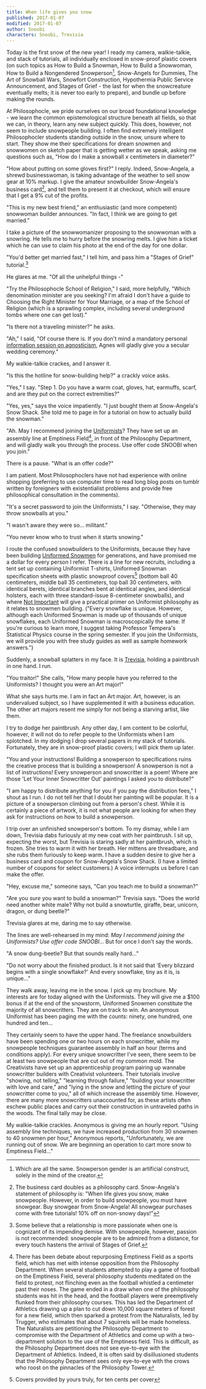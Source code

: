 ```yaml
---
title: When life gives you snow
published: 2017-01-07
modified: 2017-01-07
author: Snoobi
characters: Snoobi, Trevisia
---
```


Today is the first snow of the new year! I ready my camera, walkie-talkie, and stack of tutorials, all individually enclosed in snow-proof plastic covers (on such topics as How to Build a Snowman, How to Build a Snowwoman, How to Build a Nongendered Snowperson[^sn], Snow-Angels for Dummies, The Art of Snowball Wars, Snowfort Construction, Hypothermia Public Service Announcement, and Stages of Grief - the last for when the snowcreature eventually melts; it is never too early to prepare), and bundle up before making the rounds. 

<!--more-->

At Philosophocle, we pride ourselves on our broad foundational knowledge - we learn the common epistemological structure beneath all fields, so that we can, in theory, learn any new subject quickly. This does, however, not seem to include snowpeople building. I often find extremely intelligent Philosophocler students standing outside in the snow, unsure where to start. They show me their specifications for dream snowmen and snowwomen on sketch paper that is getting wetter as we speak, asking me questions such as, "How do I make a snowball $x$ centimeters in diameter?"

"How about putting on some gloves first?" I reply. Indeed, Snow-Angela, a shrewd businesswoman, is taking advantage of the weather to sell snow gear at 10% markup. I give the amateur snowbuilder Snow-Angela's business card[^pf], and tell them to present it at checkout, which will ensure that I get a 9% cut of the profits.

"This is my new best friend," an enthusiastic (and more competent) snowwoman builder announces. "In fact, I think we are going to get married."

I take a picture of the snowwomanizer proposing to the snowwoman with a snowring. He tells me to hurry before the snowring melts. I give him a ticket which he can use to claim his photo at the end of the day for one dollar.

"You'd better get married fast," I tell him, and pass him a "Stages of Grief" tutorial.[^m]

He glares at me. "Of all the unhelpful things -"

"Try the Philosophocle School of Religion," I said, more helpfully, "Which denomination minister are you seeking? I'm afraid I don't have a guide to Choosing the Right Minister for Your Marriage, or a map of the School of Religion (which is a sprawling complex, including several underground tombs where one can get lost)."

"Is there not a traveling minister?" he asks.

"Ah," I said, "Of course there is. If you don't mind a mandatory personal [information session on agnosticism](agnostic.html), Agnes will gladly give you a secular wedding ceremony."

My walkie-talkie crackes, and I answer it.

"Is this the hotline for snow-building help?" a crackly voice asks.

"Yes," I say. "Step 1. Do you have a warm coat, gloves, hat, earmuffs, scarf, and are they put on the correct extremities?"

"Yes, yes," says the voice impatiently. "I just bought them at Snow-Angela's Snow Shack. She told me to page in for a tutorial on how to actually build the snowman."

"Ah. May I recommend joining the [Uniformists](how-i-became-a-uniformist.html)? They have set up an assembly line at Emptiness Field[^f2], in front of the Philosophy Department, and will gladly walk you through the process. Use offer code SNOOBI when you join."

There is a pause. "What is an offer code?"

I am patient. Most Philosophoclers have not had experience with online shopping (preferring to use computer time to read long blog posts on tumblr written by foreigners with existentialist problems and provide free philosophical consultation in the comments).

"It's a secret password to join the Uniformists," I say. "Otherwise, they may throw snowballs at you." 

"I wasn't aware they were so... militant."

"You never know who to trust when it starts snowing."

I route the confused snowbuilders to the Uniformists, because they have been building [Uniformed Snowmen](snowmelt.html) for generations, and have promised me a dollar for every person I refer. There is a line for new recruits, including a tent set up containing Uniformist T-shirts, Uniformed Snowman specification sheets with plastic snowproof covers[^f3] (bottom ball 40 centimeters, middle ball 35 centimeters, top ball 30 centimeters, with identical berets, identical branches bent at identical angles, and identical holsters, each with three standard-issue 8-centimeter snowballs), and where [Not Important](how-i-became-a-uniformist.html#saved-by-uniformism) will give a practical primer on Uniformist philosophy as it relates to snowmen building. ("Every snowflake is unique. However, although each Uniformed Snowman is made up of thousands of unique snowflakes, each Uniformed Snowman is macroscopically the same. If you're curious to learn more, I suggest taking Professor Tempera's Statistical Physics course in the spring semester. If you join the Uniformists, we will provide you with free study guides as well as sample homework answers.")

Suddenly, a snowball splatters in my face. It is [Trevisia](how-i-became-a-creativist.html), holding a paintbrush in one hand. I run.

"You traitor!" She calls, "How many people have you referred to the Uniformists? I thought you were an Art major!"

What she says hurts me. I am in fact an Art major. Art, however, is an undervalued subject, so I have supplemented it with a business education. The other art majors resent me simply for not being a starving artist, like them.

I try to dodge her paintbrush. Any other day, I am content to be colorful, however, it will not do to refer people to the Uniformists when I am splotched. In my dodging I drop several papers in my stack of tutorials. Fortunately, they are in snow-proof plastic covers; I will pick them up later.

"You and your instructions! Building a snowperson to specifications ruins the creative process that is building a snowperson! A snowperson is not a list of instructions! Every snowperson and snowcritter is a poem! Where are those 'Let Your Inner Snowcritter Out' paintings I asked you to distribute?"

"I am happy to distribute anything for you if you pay the distribution fees," I shout as I run. I do not tell her that I doubt her painting will be popular. It is a picture of a snowperson climbing out from a person's chest. While it is certainly a piece of artwork, it is not what people are looking for when they ask for instructions on how to build a snowperson.

I trip over an unfinished snowperson's bottom. To my dismay, while I am down, Trevisia dabs furiously at my new coat with her paintbrush. I sit up, expecting the worst, but Trevisia is staring sadly at her paintbrush, which is frozen. She tries to warm it with her breath. Her mittens are threadbare, and she rubs them furiously to keep warm. I have a sudden desire to give her a business card and coupon for Snow-Angela's Snow Shack. (I have a limited number of coupons for select customers.) A voice interrupts us before I can make the offer.

"Hey, excuse me," someone says, "Can you teach me to build a snowman?"

"Are you *sure* you want to build a snowman?" Trevisia says. "Does the world need another white male? Why not build a snowturtle, giraffe, bear, unicorn, dragon, or dung beetle?"

Trevisia glares at me, daring me to say otherwise.

The lines are well-rehearsed in my mind: *May I recommend joining the Uniformists? Use offer code SNOOBI...* But for once I don't say the words.

"A snow dung-beetle? But that sounds really hard..."

"Do not worry about the finished product. Is it not said that 'Every blizzard begins with a single snowflake?' And every snowflake, tiny as it is, is unique..."

They walk away, leaving me in the snow. I pick up my brochure. My interests are for today aligned with the Uniformists. They will give me a $100 bonus if at the end of the snowstorm, Uniformed Snowmen constitute the majority of all snowcritters. They are on track to win. An anonymous Uniformist has been paging me with the counts: ninety, one hundred, one hundred and ten... 

They certainly seem to have the upper hand. The freelance snowbuilders have been spending one or two hours on each snowcritter, while my snowpeople techniques guarantee assembly in half an hour (terms and conditions apply). For every unique snowcritter I've seen, there seem to be at least two snowpeople that are cut out of my common mold. The Creativists have set up an apprenticeship program pairing up wannabe snowcritter builders with Creativist volunteers. Their tutorials involve "showing, not telling," "learning through failure," "building your snowcritter with love and care," and "lying in the snow and letting the picture of your snowcritter come to you," all of which increase the assembly time. However, there are many more snowcritters unaccounted for, as these artists often eschew public places and carry out their construction in untraveled paths in the woods. The final tally may be close.

My walkie-talkie crackles. Anonymous is giving me an hourly report. "Using assembly line techniques, we have increased production from 30 snowmen to 40 snowmen per hour," Anonymous reports, "Unfortunately, we are running out of snow. We are beginning an operation to cart more snow to Emptiness Field..."

[^sn]: Which are all the same. Snowperson gender is an artificial construct, solely in the mind of the creator.

[^m]: Some believe that a relationship is more passionate when one is cognizant of its impending demise. With snowpeople, however, passion is not recommended: snowpeople are to be admired from a distance, for every touch hastens the arrival of Stages of Grief.

[^pf]: The business card doubles as a philosophy card. Snow-Angela's statement of philosophy is: "When life gives you snow, make snowpeople. However, in order to build snowpeople, you must have snowgear. Buy snowgear from Snow-Angela! All snowgear purchases come with free tutorials! 10% off on non-snowy days!"

[^f2]: There has been debate about repurposing Emptiness Field as a sports field, which has met with intense opposition from the Philosophy Department. When several students attempted to play a game of football on the Emptiness Field, several philosophy students meditated on the field to protest, not flinching even as the football whistled a centimeter past their noses. The game ended in a draw when one of the philosophy students was hit in the head, and the football players were preemptively flunked from their philosophy courses. This has led the Department of Athletics drawing up a plan to cut down 10,000 square meters of forest for a new field, which then sparked a protest from the Naturalists, led by Trugger, who estimates that about 7 squirrels will be made homeless. The Naturalists are petitioning the Philosophy Department to compromise with the Department of Athletics and come up with a two-department solution to the use of the Emptiness field. This is difficult, as the Philosophy Department does not see eye-to-eye with the Department of Athletics. Indeed, it is often said by disillusioned students that the Philosophy Department sees only eye-to-eye with the crows who roost on the pinnacles of the Philosophy Tower. 

[^f3]: Covers provided by yours truly, for ten cents per cover
